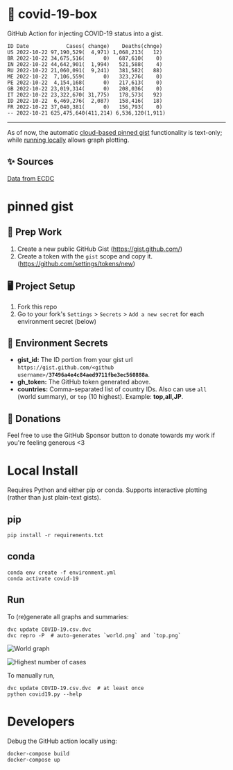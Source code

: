 # 🏥 covid-19-box

GitHub Action for injecting COVID-19 status into a gist.

```
ID Date            Cases( change)    Deaths(chnge)
US 2022-10-22 97,190,529(  4,971) 1,068,213(   12)
BR 2022-10-22 34,675,516(      0)   687,610(    0)
IN 2022-10-22 44,642,901(  1,994)   521,588(    4)
RU 2022-10-22 21,060,091(  9,241)   381,582(   88)
ME 2022-10-22  7,106,559(      0)   323,276(    0)
PE 2022-10-22  4,154,168(      0)   217,613(    0)
GB 2022-10-22 23,019,314(      0)   208,036(    0)
IT 2022-10-22 23,322,670( 31,775)   178,573(   92)
ID 2022-10-22  6,469,276(  2,087)   158,416(   18)
FR 2022-10-22 37,040,381(      0)   156,793(    0)
-- 2022-10-21 625,475,640(411,214) 6,536,120(1,911)
```

---

As of now, the automatic [cloud-based pinned gist](#pinned-gist) functionality is text-only;
while [running locally](#local-install) allows graph plotting.

## ✨ Sources

[Data from ECDC](https://www.ecdc.europa.eu/en/publications-data/download-todays-data-geographic-distribution-covid-19-cases-worldwide)

# pinned gist

## 🎒 Prep Work
1. Create a new public GitHub Gist (https://gist.github.com/)
1. Create a token with the `gist` scope and copy it. (https://github.com/settings/tokens/new)

## 🖥 Project Setup
1. Fork this repo
1. Go to your fork's `Settings` > `Secrets` > `Add a new secret` for each environment secret (below)

## 🤫 Environment Secrets
- **gist_id:** The ID portion from your gist url `https://gist.github.com/<github username>/`**`37496a4e4c84aed9711fbe3ec560888a`**.
- **gh_token:** The GitHub token generated above.
- **countries:** Comma-separated list of country IDs. Also can use `all` (world summary), or `top` (10 highest). Example: **top,all,JP**.

## 💸 Donations

Feel free to use the GitHub Sponsor button to donate towards my work if you're feeling generous <3

# Local Install

Requires Python and either pip or conda. Supports interactive plotting (rather than just plain-text gists).

## pip

```
pip install -r requirements.txt
```

## conda

```
conda env create -f environment.yml
conda activate covid-19
```

## Run

To (re)generate all graphs and summaries:

```
dvc update COVID-19.csv.dvc
dvc repro -P  # auto-generates `world.png` and `top.png`
```

![World graph](world.png)

![Highest number of cases](top.png)

To manually run,

```
dvc update COVID-19.csv.dvc  # at least once
python covid19.py --help
```

# Developers

Debug the GitHub action locally using:

```
docker-compose build
docker-compose up
```
